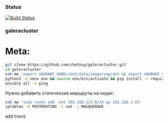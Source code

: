 ### Status
[![Build Status](https://travis-ci.org/chetnuy/galeracluster.png)](https://travis-ci.org/chetnuy/galeracluster)

### galeracluster

# Meta:  
```bash
git clone https://github.com/chetnuy/galeracluster.git
cd galeracluster
ssh me 'export VAGRANT_HOME=/mnt/data/image/vagrant && export VAGRANT_CWD=/mnt/data/box/vagrant/galeracluster && vagrant up'
python3 -m venv env && source env/bin/activate && pip install -r requirements.txt
ansible all -m ping 
```

Нужно добавить статические маршруты на нодах:  
```bash
ssh me 'sudo route add -net 192.168.123.0/24 gw 192.168.1.65'
iptables -A POSTROUTING -t nat -j MASQUERADE

```

add travis

